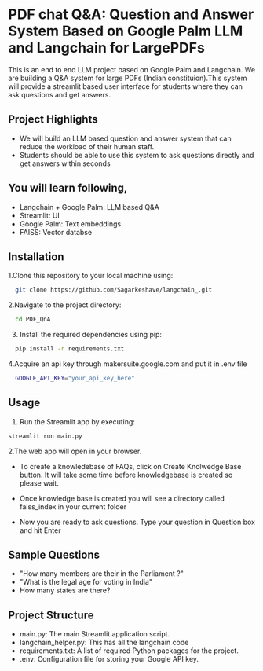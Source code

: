 # PDF chat Q&A: Question and Answer System Based on Google Palm LLM and Langchain for LargePDFs  

This is an end to end LLM project based on Google Palm and Langchain. We are building a Q&A system for large PDFs (Indian constituion).This system will provide a streamlit based user interface for students where they can ask questions and get answers. 


## Project Highlights

- We will build an LLM based question and answer system that can reduce the workload of their human staff.
- Students should be able to use this system to ask questions directly and get answers within seconds

## You will learn following,
  - Langchain + Google Palm: LLM based Q&A
  - Streamlit: UI
  - Google Palm: Text embeddings
  - FAISS: Vector databse

## Installation

1.Clone this repository to your local machine using:

```bash
  git clone https://github.com/Sagarkeshave/langchain_.git
```
2.Navigate to the project directory:

```bash
  cd PDF_QnA
```
3. Install the required dependencies using pip:

```bash
  pip install -r requirements.txt
```
4.Acquire an api key through makersuite.google.com and put it in .env file

```bash
  GOOGLE_API_KEY="your_api_key_here"
```
## Usage

1. Run the Streamlit app by executing:
```bash
streamlit run main.py

```

2.The web app will open in your browser.

- To create a knowledebase of FAQs, click on Create Knolwedge Base button. It will take some time before knowledgebase is created so please wait.

- Once knowledge base is created you will see a directory called faiss_index in your current folder

- Now you are ready to ask questions. Type your question in Question box and hit Enter

## Sample Questions
  - "How many members are their in the Parliament ?"
  - "What is the legal age for voting in India"
  - How many states are there?


## Project Structure

- main.py: The main Streamlit application script.
- langchain_helper.py: This has all the langchain code
- requirements.txt: A list of required Python packages for the project.
- .env: Configuration file for storing your Google API key.

